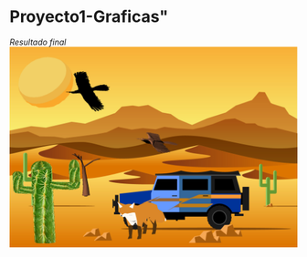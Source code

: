 # Proyecto1-Graficas" 

*Resultado final*
![alt text](https://github.com/CamilaGO/Proyecto1-Graficas/blob/master/out4.bmp?raw=true)
